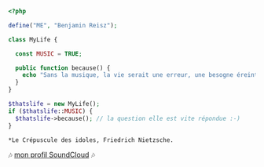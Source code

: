 ``` php
<?php

define("ME", "Benjamin Reisz");

class MyLife {

  const MUSIC = TRUE;

  public function because() {
    echo "Sans la musique, la vie serait une erreur, une besogne éreintante, un exil.<sup>*</sup>";
  }
}

$thatslife = new MyLife();
if ($thatslife::MUSIC) {
  $thatslife->because(); // la question elle est vite répondue :-)
}


```

```
*Le Crépuscule des idoles, Friedrich Nietzsche.
```

:notes:  [mon profil SoundCloud](https://soundcloud.com/benjbmc)  :notes:
